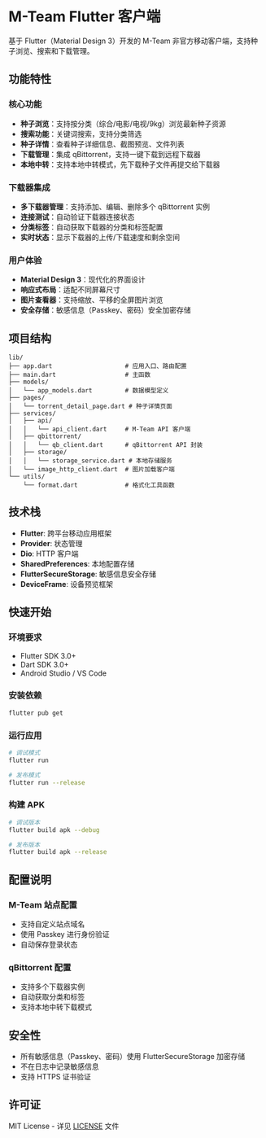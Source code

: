 # M-Team Flutter 客户端

基于 Flutter（Material Design 3）开发的 M-Team 非官方移动客户端，支持种子浏览、搜索和下载管理。

## 功能特性

### 核心功能
- **种子浏览**：支持按分类（综合/电影/电视/9kg）浏览最新种子资源
- **搜索功能**：关键词搜索，支持分类筛选
- **种子详情**：查看种子详细信息、截图预览、文件列表
- **下载管理**：集成 qBittorrent，支持一键下载到远程下载器
- **本地中转**：支持本地中转模式，先下载种子文件再提交给下载器

### 下载器集成
- **多下载器管理**：支持添加、编辑、删除多个 qBittorrent 实例
- **连接测试**：自动验证下载器连接状态
- **分类标签**：自动获取下载器的分类和标签配置
- **实时状态**：显示下载器的上传/下载速度和剩余空间

### 用户体验
- **Material Design 3**：现代化的界面设计
- **响应式布局**：适配不同屏幕尺寸
- **图片查看器**：支持缩放、平移的全屏图片浏览
- **安全存储**：敏感信息（Passkey、密码）安全加密存储

## 项目结构

```
lib/
├── app.dart                    # 应用入口、路由配置
├── main.dart                   # 主函数
├── models/
│   └── app_models.dart         # 数据模型定义
├── pages/
│   └── torrent_detail_page.dart # 种子详情页面
├── services/
│   ├── api/
│   │   └── api_client.dart     # M-Team API 客户端
│   ├── qbittorrent/
│   │   └── qb_client.dart      # qBittorrent API 封装
│   ├── storage/
│   │   └── storage_service.dart # 本地存储服务
│   └── image_http_client.dart  # 图片加载客户端
└── utils/
    └── format.dart             # 格式化工具函数
```

## 技术栈

- **Flutter**: 跨平台移动应用框架
- **Provider**: 状态管理
- **Dio**: HTTP 客户端
- **SharedPreferences**: 本地配置存储
- **FlutterSecureStorage**: 敏感信息安全存储
- **DeviceFrame**: 设备预览框架

## 快速开始

### 环境要求
- Flutter SDK 3.0+
- Dart SDK 3.0+
- Android Studio / VS Code

### 安装依赖
```bash
flutter pub get
```

### 运行应用
```bash
# 调试模式
flutter run

# 发布模式
flutter run --release
```

### 构建 APK
```bash
# 调试版本
flutter build apk --debug

# 发布版本
flutter build apk --release
```

## 配置说明

### M-Team 站点配置
- 支持自定义站点域名
- 使用 Passkey 进行身份验证
- 自动保存登录状态

### qBittorrent 配置
- 支持多个下载器实例
- 自动获取分类和标签
- 支持本地中转下载模式

## 安全性

- 所有敏感信息（Passkey、密码）使用 FlutterSecureStorage 加密存储
- 不在日志中记录敏感信息
- 支持 HTTPS 证书验证

## 许可证

MIT License - 详见 [LICENSE](LICENSE) 文件
